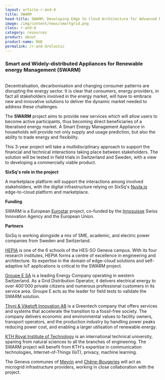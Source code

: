 ```yaml
---
layout: article-r-and-d
title: SWARM  
head-title: SWARM; Developing Edge to Cloud Architecture for Advanced Mobility Systems 
image: /img/content/news/smartgrid.png
class: r-and-d
category: resources
product: about
product-name: R&D
permalink: /r-and-d/elastic
---
```


### Smart and Widely-distributed Appliances for Renewable energy Management (SWARM) 
<br/>
Decentralisation, decarbonisation and changing consumer patterns are disrupting the energy sector. It is clear that consumers, energy providers, in fact all stakeholders involved in the energy market, will have to embrace new and innovative solutions to deliver the dynamic market needed to address these challenges. 

The **SWARM** project aims to provide new services which will allow users to become active participants, thus becoming direct beneficiaries of a liberalised energy market. A Smart Energy Management Appliance in households will provide not only supply and usage prediction, but also the ability to trade energy and flexibility. 

This 3-year project will take a multidisciplinary approach to support the financial and technical interactions taking place between stakeholders. The solution will be tested in field trials in Switzerland and Sweden, with a view to developing a commercially viable product. 


**SixSq's role in the project** 

A marketplace platform will support the interactions among involved stakeholders, with the digital infrastructure relying on SixSq's [Nuvla.io](https://nuvla.io/) edge-to-cloud platform and marketplace.


**Funding** 

SWARM is a European [Eurostar](https://ec.europa.eu/programmes/horizon2020/en/h2020-section/eurostars-programme) project, co-funded by the [Innosuisse](https://www.innosuisse.ch/inno/en/home.html) Swiss Innovation Agency and the European Union.

**Partners** 

SixSq is working alongside a mix of SME, academic, and electric power companies from Sweden and Switzerland. 

[HEPIA](https://www.hesge.ch/hepia/) is one of the 6 schools of the HES-SO Geneva campus. With its four research institutes, HEPIA forms a centre of excellence in engineering and architecture. Its expertise in the domain of edge-cloud solutions and self-adaptive IoT applications is critical to the SWARM project. 
<br/>

[Groupe E SA](https://www.groupe-e.ch/fr) is a leading Energy Company operating in western Switzerland. As a Grid Distribution Operator, it delivers electrical energy to over 400'000 private citizens and numerous professional customers in its service area. Groupe E acts as the leader for field tests to validate the SWARM solution.
<br/>

[Thyni & Viketoft Innovation AB](https://tvinn.se/) is a Greentech company that offers services and systems that accelerate the transition to a fossil-free society. The company delivers economic and environmental values to facility owners, transport operators, and the production industry by handling power peaks reducing power cost, and enabling a larger utilisation of renewable energy. 
<br/>

[KTH Royal Institute of Technology](https://www.kth.se/en) is an international technical university, spaning from natural sciences to all the branches of engineering. The SWARM project will benefit from KTH's expertise in communication technologies, Internet-of-Things (IoT), privacy, machine learning.

The Geneva communes of [Meyrin](http://meyrin.ch/fr) and [Chêne-Bougeries](https://www.chene-bougeries.ch/accueil/) will act as microgrid infrastructure providers, working in close collaboration with the project. 


